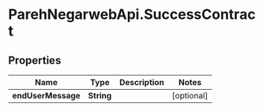 # ParehNegarwebApi.SuccessContract

## Properties
Name | Type | Description | Notes
------------ | ------------- | ------------- | -------------
**endUserMessage** | **String** |  | [optional] 
